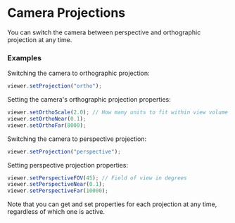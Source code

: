 # Camera Projections

You can switch the camera between perspective and orthographic projection at any time.

### Examples

Switching the camera to orthographic projection:

```javascript
viewer.setProjection("ortho");
```

Setting the camera's orthographic projection properties:

```javascript
viewer.setOrthoScale(2.0); // How many units to fit within view volume
viewer.setOrthoNear(0.1);
viewer.setOrthoFar(8000);
```

Switching the camera to perspective projection:

```javascript
viewer.setProjection("perspective");
```

Setting perspective projection properties:

```javascript
viewer.setPerspectiveFOV(45); // Field of view in degrees
viewer.setPerspectiveNear(0.1);
viewer.setPerspectiveFar(10000);
```

Note that you can get and set properties for each projection at any time, regardless of which one is active.

